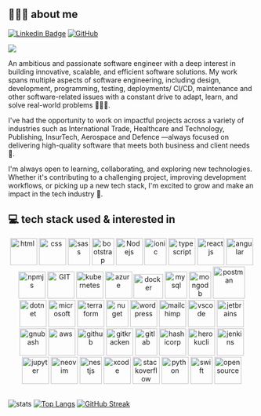 ## 👨🏽‍💻 about me

<!-- [![Gmail Badge](https://img.shields.io/badge/-toheebbadru97@yahoo.com-800080?style=flat-square&logo=Yahoo&logoColor=white&link=mailto:toheebbadru97@yahoo.com)](mailto:toheebbadru97@yahoo.com) -->
[![Linkedin Badge](https://img.shields.io/badge/-toheebbadru-blue?style=flat-square&logo=Linkedin&logoColor=white&link=https://www.linkedin.com/in/toheeb-badru)](https://www.linkedin.com/in/toheeb-badru/)
[![GitHub](https://img.shields.io/badge/-TBadru-181717?style=flat-square&logo=github&logoColor=white&link=https://github.com/TBadru)](https://github.com/TBadru)

![](https://camo.githubusercontent.com/992babdffd8c74a1502de375fbdf7e4d54773242/68747470733a2f2f6d656469612e67697068792e636f6d2f6d656469612f53576f536b4e36447854737a71494b4571762f67697068792e676966)

An ambitious and passionate software engineer with a deep interest in building innovative, scalable, and efficient software solutions. My work spans multiple aspects of software engineering, including design, development, programming, testing, deployments/ CI/CD, maintenance and other software-related issues with a constant drive to adapt, learn, and solve real-world problems 👨🏾‍💻.

I've had the opportunity to work on impactful projects across a variety of industries such as International Trade, Healthcare and Technology, Publishing, InsurTech, Aerospace and Defence —always focused on delivering high-quality software that meets both business and client needs 🧮.
<!-- I am always eager to learn new skills, especially in the [.NET](https://github.com/microsoft/dotnet) ecosystem and take on new challenges in the software development field 🧠. -->
I'm always open to learning, collaborating, and exploring new technologies. Whether it's contributing to a challenging project, improving development workflows, or picking up a new tech stack, I'm excited to grow and make an impact in the tech industry 🧠.


## 💻 tech stack used & interested in

<p align="center">
      <img src="https://www.vectorlogo.zone/logos/w3_html5/w3_html5-icon.svg" alt="html" width="55" height="55"/>
      <img src="https://www.vectorlogo.zone/logos/w3_css/w3_css-icon.svg" alt="css" width="55" height="55"/>
      <img src="https://www.vectorlogo.zone/logos/sass-lang/sass-lang-icon.svg" alt="sass" width="45" height="55"/>
      <img src="https://www.vectorlogo.zone/logos/getbootstrap/getbootstrap-icon.svg" alt="bootstrap" width="45" height="55"/>
      <img src="https://www.vectorlogo.zone/logos/nodejs/nodejs-icon.svg" alt="Nodejs" width="55" height="55"/>
      <img src="https://www.vectorlogo.zone/logos/ionicframework/ionicframework-icon.svg" alt="ionic" width="45" height="55"/>
      <img src="https://www.vectorlogo.zone/logos/typescriptlang/typescriptlang-icon.svg" alt="typescript" width="55" height="55"/> 
      <img src="https://www.vectorlogo.zone/logos/reactjs/reactjs-icon.svg" alt="reactjs" width="55" height="55"/>
      <img src="https://www.vectorlogo.zone/logos/angular/angular-icon.svg" alt="angular" width="55" height="55"/>
      <img src="https://www.vectorlogo.zone/logos/npmjs/npmjs-icon.svg" alt="npmjs" width="55" height="55"/>
      <img src="https://www.vectorlogo.zone/logos/git-scm/git-scm-icon.svg" alt="GIT" width="55" height="55"/> 
      <img src="https://www.vectorlogo.zone/logos/kubernetes/kubernetes-icon.svg" alt="kubernetes" width="55" height="55"/>
      <img src="https://www.vectorlogo.zone/logos/microsoft_azure/microsoft_azure-icon.svg" alt="azure" width="55" height="55"/>
      <img src="https://www.vectorlogo.zone/logos/docker/docker-tile.svg" alt="docker" width="60" height="50"/>
      <img src="https://www.vectorlogo.zone/logos/mysql/mysql-icon.svg" alt="mysql" width="45" height="55"/>
      <img src="https://www.vectorlogo.zone/logos/mongodb/mongodb-icon.svg" alt="mongodb" width="45" height="55"/>
      <img src="https://www.vectorlogo.zone/logos/getpostman/getpostman-icon.svg" alt="postman" width="65" height="65"/> 
      <img src="https://www.vectorlogo.zone/logos/dotnet/dotnet-vertical.svg" alt="dotnet" width="55" height="55"/>
      <img src="https://www.vectorlogo.zone/logos/microsoft/microsoft-icon.svg" alt="microsoft" width="55" height="55"/>
      <img src="https://www.vectorlogo.zone/logos/terraformio/terraformio-icon.svg" alt="terraform" width="55" height="55"/>
      <img src="https://www.vectorlogo.zone/logos/nuget/nuget-icon.svg" alt="nuget" width="45" height="55"/>
      <img src="https://www.vectorlogo.zone/logos/wordpress/wordpress-icon.svg" alt="wordpress" width="55" height="55"/> 
      <img src="https://www.vectorlogo.zone/logos/mailchimp/mailchimp-icon.svg" alt="mailchimp" width="55" height="55"/>
      <img src="https://www.vectorlogo.zone/logos/visualstudio_code/visualstudio_code-icon.svg" alt="vscode" width="55" height="55"/>
      <img src="https://www.vectorlogo.zone/logos/jetbrains/jetbrains-icon.svg" alt="jetbrains" width="55" height="55"/>
      <img src="https://www.vectorlogo.zone/logos/gnu_bash/gnu_bash-icon.svg" alt="gnubash" width="55" height="55"/>
      <img src="https://www.vectorlogo.zone/logos/amazon_aws/amazon_aws-icon.svg" alt="aws" width="55" height="55"/>
      <img src="https://www.vectorlogo.zone/logos/github/github-tile.svg" alt="github" width="55" height="55"/> 
      <img src="https://www.vectorlogo.zone/logos/gitkraken/gitkraken-icon.svg" alt="gitkracken" width="55" height="55"/>
      <img src="https://www.vectorlogo.zone/logos/gitlab/gitlab-icon.svg" alt="gitlab" width="45" height="55"/>
      <img src="https://www.vectorlogo.zone/logos/hashicorp/hashicorp-icon.svg" alt="hashicorp" width="55" height="55"/> 
      <img src="https://www.vectorlogo.zone/logos/heroku/heroku-icon.svg" alt="herokucli" width="55" height="55"/>
      <img src="https://www.vectorlogo.zone/logos/jenkins/jenkins-icon.svg" alt="jenkins" width="55" height="55"/>
      <img src="https://www.vectorlogo.zone/logos/jupyter/jupyter-icon.svg" alt="jupyter" width="55" height="55"/>
      <img src="https://www.vectorlogo.zone/logos/neovimio/neovimio-icon.svg" alt="neovim" width="55" height="55"/>
      <img src="https://www.vectorlogo.zone/logos/nestjs/nestjs-icon.svg" alt="nestjs" width="45" height="55"/>
      <img src="https://www.vectorlogo.zone/logos/apple_xcode/apple_xcode-icon.svg" alt="xcode" width="55" height="55"/>
      <img src="https://www.vectorlogo.zone/logos/stackoverflow/stackoverflow-icon.svg" alt="stackoverflow" width="55" height="55"/> 
      <img src="https://www.vectorlogo.zone/logos/python/python-icon.svg" alt="python" width="55" height="55"/>
      <img src="https://www.vectorlogo.zone/logos/swift/swift-icon.svg" alt="swift" width="45" height="55"/>
      <img src="https://www.vectorlogo.zone/logos/opensource/opensource-ar21.svg" alt="opensource" width="55" height="55"/> 
      <!-- https://www.vectorlogo.zone  -->
</p>


##
![stats](https://github-readme-stats.vercel.app/api?username=TBadru&show_icons=true&theme=tokyonight)
[![Top Langs](https://github-readme-stats.vercel.app/api/top-langs/?username=TBadru&layout=compact)](https://github.com/TBadru/github-readme-stats)
[![GitHub Streak](https://github-readme-streak-stats.herokuapp.com?user=TBadru&theme=javascript)](https://git.io/streak-stats)




<!--
![https://cdn-icons-png.flaticon.com/24/1051/1051277.png](https://cdn-icons-png.flaticon.com/24/1051/1051277.png)
![https://cdn-icons-png.flaticon.com/24/732/732190.png](https://cdn-icons-png.flaticon.com/24/732/732190.png)
![https://cdn-icons-png.flaticon.com/24/5968/5968292.png](https://cdn-icons-png.flaticon.com/24/5968/5968292.png)
![https://cdn-icons-png.flaticon.com/24/5968/5968381.png](https://cdn-icons-png.flaticon.com/24/5968/5968381.png)
![https://cdn-icons-png.flaticon.com/24/5968/5968350.png](https://cdn-icons-png.flaticon.com/24/5968/5968350.png)
![https://cdn-icons-png.flaticon.com/24/6132/6132222.png](https://cdn-icons-png.flaticon.com/24/6132/6132222.png)
![https://cdn-icons-png.flaticon.com/24/1265/1265531.png](https://cdn-icons-png.flaticon.com/24/1265/1265531.png)
![https://cdn-icons-png.flaticon.com/24/5969/5969059.png](https://cdn-icons-png.flaticon.com/24/5969/5969059.png)
![JavaScript](https://img.shields.io/badge/-JavaScript-black?style=flat-square&logo=javascript)
![Nodejs](https://img.shields.io/badge/-Nodejs-black?style=flat-square&logo=Node.js)
![HTML5](https://img.shields.io/badge/-HTML5-E34F26?style=flat-square&logo=html5&logoColor=white)
![CSS3](https://img.shields.io/badge/-CSS3-1572B6?style=flat-square&logo=css3)
![Bootstrap](https://img.shields.io/badge/-Bootstrap-563D7C?style=flat-square&logo=bootstrap)
![MongoDB](https://img.shields.io/badge/-MongoDB-black?style=flat-square&logo=mongodb)
![Google Cloud](https://img.shields.io/badge/Google%20Cloud-black?style=flat-square&logo=google-cloud)
![Git](https://img.shields.io/badge/-Git-black?style=flat-square&logo=git)
![GitHub](https://img.shields.io/badge/-GitHub-181717?style=flat-square&logo=github)
![BitBucket](https://img.shields.io/badge/-BitBucket-darkblue?style=flat-square&logo=bitbucket)
<p align="left"> <a href="https://www.gnu.org/software/bash/" target="_blank" rel="noreferrer"> <img src="https://www.vectorlogo.zone/logos/gnu_bash/gnu_bash-icon.svg" alt="bash" width="40" height="40"/> </a> <a href="https://www.w3schools.com/cpp/" target="_blank" rel="noreferrer"> <img src="https://raw.githubusercontent.com/devicons/devicon/master/icons/cplusplus/cplusplus-original.svg" alt="cplusplus" width="40" height="40"/> </a> <a href="https://www.w3schools.com/cs/" target="_blank" rel="noreferrer"> <img src="https://raw.githubusercontent.com/devicons/devicon/master/icons/csharp/csharp-original.svg" alt="csharp" width="40" height="40"/> </a> <a href="https://www.w3schools.com/css/" target="_blank" rel="noreferrer"> <img src="https://raw.githubusercontent.com/devicons/devicon/master/icons/css3/css3-original-wordmark.svg" alt="css3" width="40" height="40"/> </a> <a href="https://www.figma.com/" target="_blank" rel="noreferrer"> <img src="https://www.vectorlogo.zone/logos/figma/figma-icon.svg" alt="figma" width="40" height="40"/> </a> <a href="https://git-scm.com/" target="_blank" rel="noreferrer"> <img src="https://www.vectorlogo.zone/logos/git-scm/git-scm-icon.svg" alt="git" width="40" height="40"/> </a> <a href="https://gulpjs.com" target="_blank" rel="noreferrer"> <img src="https://raw.githubusercontent.com/devicons/devicon/master/icons/gulp/gulp-plain.svg" alt="gulp" width="40" height="40"/> </a> <a href="https://www.w3.org/html/" target="_blank" rel="noreferrer"> <img src="https://raw.githubusercontent.com/devicons/devicon/master/icons/html5/html5-original-wordmark.svg" alt="html5" width="40" height="40"/> </a> <a href="https://www.java.com" target="_blank" rel="noreferrer"> <img src="https://raw.githubusercontent.com/devicons/devicon/master/icons/java/java-original.svg" alt="java" width="40" height="40"/> </a> <a href="https://www.linux.org/" target="_blank" rel="noreferrer"> <img src="https://raw.githubusercontent.com/devicons/devicon/master/icons/linux/linux-original.svg" alt="linux" width="40" height="40"/> </a> <a href="https://www.mathworks.com/" target="_blank" rel="noreferrer"> <img src="https://upload.wikimedia.org/wikipedia/commons/2/21/Matlab_Logo.png" alt="matlab" width="40" height="40"/> </a> <a href="https://nodejs.org" target="_blank" rel="noreferrer"> <img src="https://raw.githubusercontent.com/devicons/devicon/master/icons/nodejs/nodejs-original-wordmark.svg" alt="nodejs" width="40" height="40"/> </a> <a href="https://www.python.org" target="_blank" rel="noreferrer"> <img src="https://raw.githubusercontent.com/devicons/devicon/master/icons/python/python-original.svg" alt="python" width="40" height="40"/> </a> <a href="https://reactjs.org/" target="_blank" rel="noreferrer"> <img src="https://raw.githubusercontent.com/devicons/devicon/master/icons/react/react-original-wordmark.svg" alt="react" width="40" height="40"/> </a> <a href="https://www.typescriptlang.org/" target="_blank" rel="noreferrer"> <img src="https://raw.githubusercontent.com/devicons/devicon/master/icons/typescript/typescript-original.svg" alt="typescript" width="40" height="40"/> </a> <a href="https://webpack.js.org" target="_blank" rel="noreferrer"> <img src="https://raw.githubusercontent.com/devicons/devicon/d00d0969292a6569d45b06d3f350f463a0107b0d/icons/webpack/webpack-original-wordmark.svg" alt="webpack" width="40" height="40"/> </a> </p> -->



